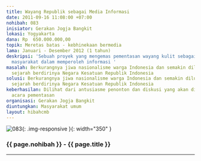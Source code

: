 ```yaml
---
title: Wayang Republik sebagai Media Informasi
date: 2011-09-16 11:08:00 +07:00
nohibah: 083
inisiator: Gerakan Jogja Bangkit
lokasi: Yogyakarta
dana: Rp  650.000.000,00
topik: Meretas batas - kebhinekaan bermedia
lama: Januari - Desember 2012 (1 tahun)
deskripsi: 'Sebuah proyek yang mengemas pementasan wayang kulit sebagai media alternatif
  masyarakat dalam memperoleh informasi '
masalah: Berkurangnya jiwa nasionalisme warga Indonesia dan semakin dilupakannya peristiwa-peristiwa
  sejarah berdirinya Negara Kesatuan Republik Indonesia
solusi: Berkurangnya jiwa nasionalisme warga Indonesia dan semakin dilupakannya peristiwa-peristiwa
  sejarah berdirinya Negara Kesatuan Republik Indonesia
keberhasilan: Dilihat dari antusiasme penonton dan diskusi yang akan dilakukan setelah
  acara pementasan
organisasi: Gerakan Jogja Bangkit
diuntungkan: Masyarakat umum
layout: hibahcmb
---
```


![083](/static/img/hibahcmb/083.png){: .img-responsive }{: width="350" }

### {{ page.nohibah }} - {{ page.title }}

---
